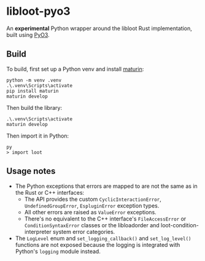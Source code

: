 # libloot-pyo3

An **experimental** Python wrapper around the libloot Rust implementation, built using [PyO3](https://pyo3.rs).

## Build

To build, first set up a Python venv and install [maturin](https://github.com/PyO3/maturin):

```
python -m venv .venv
.\.venv\Scripts\activate
pip install maturin
maturin develop
```

Then build the library:

```
.\.venv\Scripts\activate
maturin develop
```

Then import it in Python:

```
py
> import loot
```

## Usage notes

- The Python exceptions that errors are mapped to are not the same as in the Rust or C++ interfaces:
    - The API provides the custom `CyclicInteractionError`, `UndefinedGroupError`, `EspluginError` exception types.
    - All other errors are raised as `ValueError` exceptions.
    - There's no equivalent to the C++ interface's `FileAccessError` or `ConditionSyntaxError` classes or the libloadorder and loot-condition-interpreter system error categories.
- The `LogLevel` enum and `set_logging_callback()` and `set_log_level()` functions are not exposed because the logging is integrated with Python's `logging` module instead.
